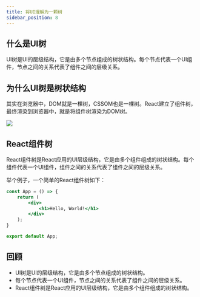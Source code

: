```yaml
---
title: 将UI理解为一颗树
sidebar_position: 8
---
```


## 什么是UI树

UI树是UI的层级结构，它是由多个节点组成的树状结构。每个节点代表一个UI组件，节点之间的关系代表了组件之间的层级关系。

## 为什么UI树是树状结构

其实在浏览器中，DOM就是一棵树，CSSOM也是一棵树。React建立了组件树，最终渲染到浏览器中，就是将组件树渲染为DOM树。

![](/img/ui-tree.png)

## React组件树

React组件树是React应用的UI层级结构，它是由多个组件组成的树状结构。每个组件代表一个UI组件，组件之间的关系代表了组件之间的层级关系。

举个例子，一个简单的React组件树如下：

```jsx
const App = () => {
    return (
        <div>
            <h1>Hello, World!</h1>
        </div>
    );
}

export default App;
```

## 回顾

- UI树是UI的层级结构，它是由多个节点组成的树状结构。
- 每个节点代表一个UI组件，节点之间的关系代表了组件之间的层级关系。
- React组件树是React应用的UI层级结构，它是由多个组件组成的树状结构。
